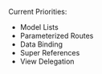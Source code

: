 Current Priorities:

- Model Lists
- Parameterized Routes
- Data Binding
- Super References
- View Delegation